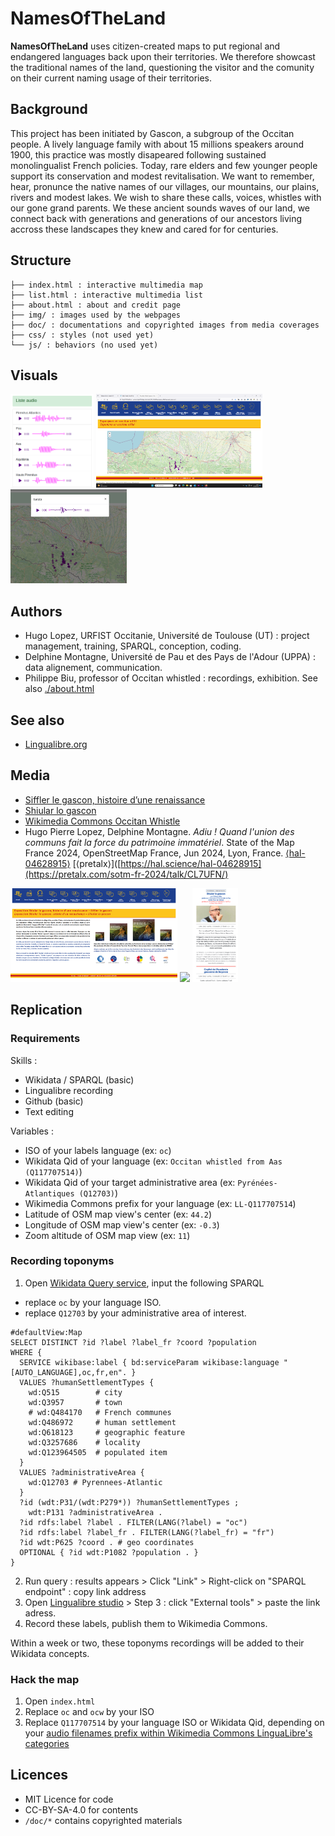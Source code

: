 # NamesOfTheLand

**NamesOfTheLand** uses citizen-created maps to put regional and endangered languages back upon their territories. We therefore showcast the traditional names of the land, questioning the visitor and the comunity on their current naming usage of their territories. 

## Background
This project has been initiated by Gascon, a subgroup of the Occitan people. A lively language family with about 15 millions speakers around 1900, this practice was mostly disapeared following sustained monolingualist French policies. Today, rare elders and few younger people support its conservation and modest revitalisation. We want to remember, hear, pronunce the native names of our villages, our mountains, our plains, rivers and modest lakes. We wish to share these calls, voices, whistles with our gone grand parents. We these ancient sounds waves of our land, we connect back with generations and generations of our ancestors living accross these landscapes they knew and cared for for centuries.

## Structure 
```
├── index.html : interactive multimedia map
├── list.html : interactive multimedia list
├── about.html : about and credit page
├── img/ : images used by the webpages
├── doc/ : documentations and copyrighted images from media coverages
├── css/ : styles (not used yet)
└── js/ : behaviors (no used yet)
```

## Visuals
<img src="doc/NamesOfTheLand-List.png" style="height:150px;"/> <img src="doc/NamesOfTheLands-Expo-App.png" style="height:150px;"/> <img src="doc/NamesOfTheLand-map.png" style="height:150px;"/>

## Authors
- Hugo Lopez, URFIST Occitanie, Université de Toulouse (UT) : project management, training, SPARQL, conception, coding.
- Delphine Montagne, Université de Pau et des Pays de l'Adour (UPPA) : data alignement, communication.
- Philippe Biu, professor of Occitan whistled : recordings, exhibition.
See also [./about.html](https://hugolpz.github.io/NamesOfTheLand/about.html)

## See also
- [Lingualibre.org](https://lingualibre.org)

## Media
- [Siffler le gascon, histoire d’une renaissance](https://www.anglet.fr/sorties/agendas/detail-dun-agenda/actualites/siffler-le-gascon-histoire-dune-renaissance/)
- [Shiular lo gascon](https://www.calameo.com/villeanglet/read/0002051056b581caa133c)
- [Wikimedia Commons Occitan Whistle](https://commons.wikimedia.org/wiki/Category:Lingua_Libre_pronunciation-other_(Q117707514))
- Hugo Pierre Lopez, Delphine Montagne. _Adiu ! Quand l'union des communs fait la force du patrimoine immatériel_. State of the Map France 2024, OpenStreetMap France, Jun 2024, Lyon, France. [⟨hal-04628915⟩](https://hal.science/hal-04628915) [⟨pretalx⟩]([https://hal.science/hal-04628915](https://pretalx.com/sotm-fr-2024/talk/CL7UFN/)

<img src="doc/NamesOfTheLands-Expo-App-Intro.png" style="height:150px;"/> <img src="doc/Ville d'Anglet, site officiel - Siffler le gascon, histoire d’une renaissance.png" style="height:150px;"/> <img src="./doc/2024_Shiular_lo_gascon.png" style="height:150px;"/>

## Replication
### Requirements
Skills :
- Wikidata / SPARQL (basic)
- Lingualibre recording
- Github (basic)
- Text editing

Variables :
- ISO of your labels language (ex: `oc`)
- Wikidata Qid of your language (ex: `Occitan whistled from Aas (Q117707514)`)
- Wikidata Qid of your target administrative area (ex: `Pyrénées-Atlantiques (Q12703)`)
- Wikimedia Commons prefix for your language (ex: `LL-Q117707514`)
- Latitude of OSM map view's center (ex: `44.2`)
- Longitude of OSM map view's center (ex: `-0.3`)
- Zoom altitude of OSM map view (ex: `11`)

### Recording toponyms
1. Open [Wikidata Query service](https://query.wikidata.org/), input the following SPARQL
  - replace `oc` by your language ISO.
  - replace `Q12703` by your administrative area of interest.
```sparql
#defaultView:Map
SELECT DISTINCT ?id ?label ?label_fr ?coord ?population
WHERE {
  SERVICE wikibase:label { bd:serviceParam wikibase:language "[AUTO_LANGUAGE],oc,fr,en". }
  VALUES ?humanSettlementTypes {
    wd:Q515        # city
    wd:Q3957       # town 
    # wd:Q484170   # French communes
    wd:Q486972     # human settlement
    wd:Q618123     # geographic feature
    wd:Q3257686    # locality
    wd:Q123964505  # populated item
  }
  VALUES ?administrativeArea {
    wd:Q12703 # Pyrennees-Atlantic
  }
  ?id (wdt:P31/(wdt:P279*)) ?humanSettlementTypes ; 
    wdt:P131 ?administrativeArea .
  ?id rdfs:label ?label . FILTER(LANG(?label) = "oc")
  ?id rdfs:label ?label_fr . FILTER(LANG(?label_fr) = "fr")
  ?id wdt:P625 ?coord . # geo coordinates
  OPTIONAL { ?id wdt:P1082 ?population . }
}
```
2. Run query : results appears > Click "Link" > Right-click on "SPARQL endpoint" : copy link address
3. Open [Lingualibre studio](https://lingualibre.org/wiki/Special:RecordWizard) > Step 3 : click "External tools" > paste the link adress.
4. Record these labels, publish them to Wikimedia Commons.

Within a week or two, these toponyms recordings will be added to their Wikidata concepts.

### Hack the map
1. Open `index.html`
  1. Replace `oc` and `ocw` by your ISO
  2. Replace `Q117707514` by your language ISO or Wikidata Qid, depending on your [audio filenames prefix within Wikimedia Commons LinguaLibre's categories](https://commons.wikimedia.org/wiki/Category:Lingua_Libre_pronunciation)

## Licences
- MIT Licence for code
- CC-BY-SA-4.0 for contents
- `/doc/*` contains copyrighted materials
